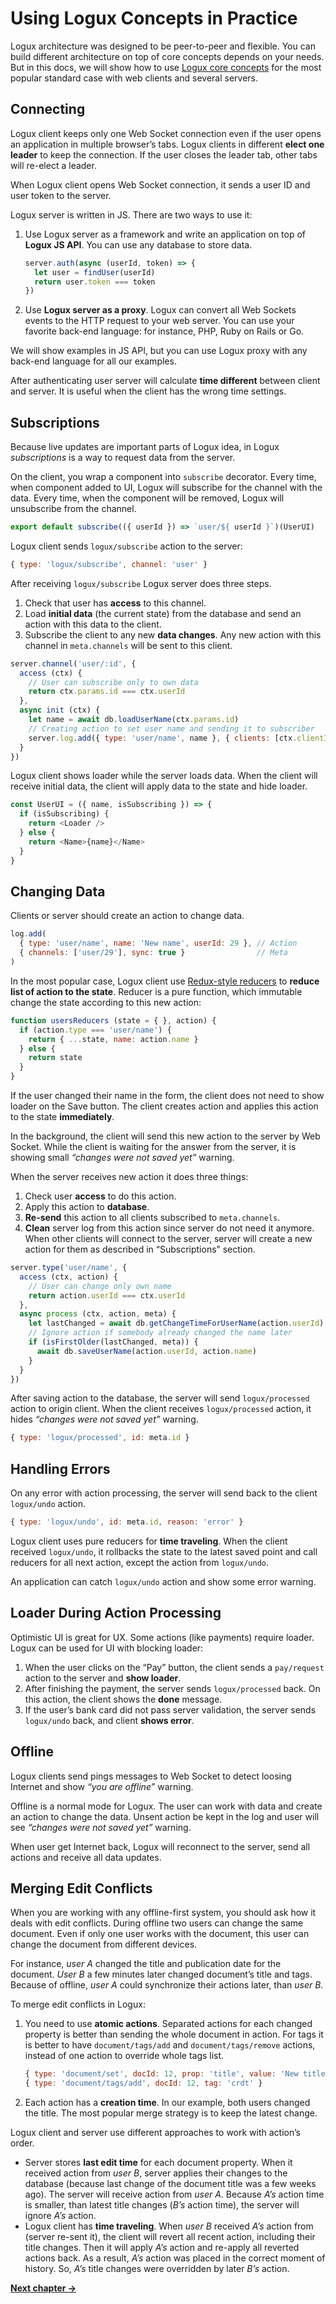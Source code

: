 # Using Logux Concepts in Practice

Logux architecture was designed to be peer-to-peer and flexible.
You can build different architecture on top of core concepts depends
on your needs. But in this docs, we will show how to use
[Logux core concepts](./1-core.md) for the most popular standard case
with web clients and several servers.


## Connecting

Logux client keeps only one Web Socket connection even if the user opens
an application in multiple browser’s tabs. Logux clients in different
**elect one leader** to keep the connection. If the user closes the leader tab,
other tabs will re-elect a leader.

When Logux client opens Web Socket connection, it sends a user ID
and user token to the server.

Logux server is written in JS. There are two ways to use it:

1. Use Logux server as a framework and write an application
   on top of **Logux JS API**. You can use any database to store data.

    ```js
    server.auth(async (userId, token) => {
      let user = findUser(userId)
      return user.token === token
    })
    ```
2. Use **Logux server as a proxy**. Logux can convert all Web Sockets events
   to the HTTP request to your web server. You can use your favorite back-end
   language: for instance, PHP, Ruby on Rails or Go.

We will show examples in JS API, but you can use Logux proxy with any back-end
language for all our examples.

After authenticating user server will calculate **time different**
between client and server. It is useful when the client has the wrong
time settings.


## Subscriptions

Because live updates are important parts of Logux idea, in Logux
*subscriptions* is a way to request data from the server.

On the client, you wrap a component into `subscribe` decorator. Every time,
when component added to UI, Logux will subscribe for the channel with the data.
Every time, when the component will be removed, Logux will unsubscribe
from the channel.

```js
export default subscribe(({ userId }) => `user/${ userId }`)(UserUI)
```

Logux client sends `logux/subscribe` action to the server:

```js
{ type: 'logux/subscribe', channel: 'user' }
```

After receiving `logux/subscribe` Logux server does three steps.

1. Check that user has **access** to this channel.
2. Load **initial data** (the current state) from the database and send
   an action with this data to the client.
3. Subscribe the client to any new **data changes**. Any new action with
   this channel in `meta.channels` will be sent to this client.

```js
server.channel('user/:id', {
  access (ctx) {
    // User can subscribe only to own data
    return ctx.params.id === ctx.userId
  },
  async init (ctx) {
    let name = await db.loadUserName(ctx.params.id)
    // Creating action to set user name and sending it to subscriber
    server.log.add({ type: 'user/name', name }, { clients: [ctx.clientId] } )
  }
})
```

Logux client shows loader while the server loads data. When the client will
receive initial data, the client will apply data to the state and hide loader.

```js
const UserUI = ({ name, isSubscribing }) => {
  if (isSubscribing) {
    return <Loader />
  } else {
    return <Name>{name}</Name>
  }
}
```


## Changing Data

Clients or server should create an action to change data.

```js
log.add(
  { type: 'user/name', name: 'New name', userId: 29 }, // Action
  { channels: ['user/29'], sync: true }                // Meta
)
```

In the most popular case, Logux client use [Redux-style reducers]
to **reduce list of action to the state**. Reducer is a pure function,
which immutable change the state according to this new action:

```js
function usersReducers (state = { }, action) {
  if (action.type === 'user/name') {
    return { ...state, name: action.name }
  } else {
    return state
  }
}
```

[Redux-style reducers]: https://redux.js.org/basics/reducers

If the user changed their name in the form, the client does not need to show
loader on the Save button. The client creates action and applies this action
to the state **immediately**.

In the background, the client will send this new action to the server
by Web Socket. While the client is waiting for the answer from the server,
it is showing small *“changes were not saved yet”* warning.

When the server receives new action it does three things:

1. Check user **access** to do this action.
2. Apply this action to **database**.
3. **Re-send** this action to all clients subscribed to `meta.channels`.
4. **Clean** server log from this action since server do not need it anymore.
   When other clients will connect to the server, server will create
   a new action for them as described in “Subscriptions” section.

```js
server.type('user/name', {
  access (ctx, action) {
    // User can change only own name
    return action.userId === ctx.userId
  },
  async process (ctx, action, meta) {
    let lastChanged = await db.getChangeTimeForUserName(action.userId)
    // Ignore action if somebody already changed the name later
    if (isFirstOlder(lastChanged, meta)) {
      await db.saveUserName(action.userId, action.name)
    }
  }
})
```

After saving action to the database, the server will send `logux/processed`
action to origin client. When the client receives `logux/processed` action,
it hides *“changes were not saved yet”* warning.

```js
{ type: 'logux/processed', id: meta.id }
```


## Handling Errors

On any error with action processing, the server will send back to the client
`logux/undo` action.

```js
{ type: 'logux/undo', id: meta.id, reason: 'error' }
```

Logux client uses pure reducers for **time traveling**. When the client
received `logux/undo`, it rollbacks the state to the latest saved point and call
reducers for all next action, except the action from `logux/undo`.

An application can catch `logux/undo` action and show some error warning.


## Loader During Action Processing

Optimistic UI is great for UX. Some actions (like payments) require loader.
Logux can be used for UI with blocking loader:

1. When the user clicks on the “Pay” button, the client sends a `pay/request`
   action to the server and **show loader**.
2. After finishing the payment, the server sends `logux/processed` back.
   On this action, the client shows the **done** message.
3. If the user’s bank card did not pass server validation, the server sends
  `logux/undo` back, and client **shows error**.


## Offline

Logux clients send pings messages to Web Socket to detect loosing
Internet and show *“you are offline”* warning.

Offline is a normal mode for Logux. The user can work with data and create
an action to change the data. Unsent action be kept in the log and user will see
*“changes were not saved yet”* warning.

When user get Internet back, Logux will reconnect to the server,
send all actions and receive all data updates.


## Merging Edit Conflicts

When you are working with any offline-first system, you should ask how it deals
with edit conflicts. During offline two users can change the same document.
Even if only one user works with the document, this user can change
the document from different devices.

For instance, *user A* changed the title and publication date for the document.
*User B* a few minutes later changed document’s title and tags.
Because of offline, *user A* could synchronize their actions later,
than *user B*.

To merge edit conflicts in Logux:

1. You need to use **atomic actions**. Separated actions for each changed
   property is better than sending the whole document in action.
   For tags it is better to have `document/tags/add` and `document/tags/remove`
   actions, instead of one action to override whole tags list.

    ```js
    { type: 'document/set', docId: 12, prop: 'title', value: 'New title' }
    { type: 'document/tags/add', docId: 12, tag: 'crdt' }
    ```

2. Each action has a **creation time**. In our example, both users changed the title.
   The most popular merge strategy is to keep the latest change.

Logux client and server use different approaches to work with action’s order.

* Server stores **last edit time** for each document property. When it received
  action from *user B*, server applies their changes to the database
  (because last change of the document title was a few weeks ago). The server will receive action from *user A*. Because *A’s* action time is smaller,
  than latest title changes (*B’s* action time), the server will ignore
  *A’s* action.
* Logux client has **time traveling**. When *user B* received *A’s* action
  from (server re-sent it), the client will revert all recent action,
  including their title changes. Then it will apply *A’s* action and re-apply
  all reverted actions back. As a result, *A’s* action was placed in the correct moment of history. So, *A’s* title changes were overridden by later
  *B’s* action.

**[Next chapter →](./3-parts.md)**
